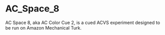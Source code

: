 # AC_Space_8
AC Space 8, aka AC Color Cue 2, is a cued ACVS experiment designed to be run on Amazon Mechanical Turk.
